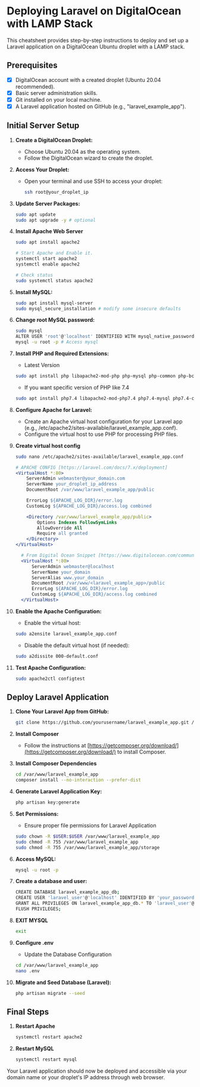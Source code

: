 # Deploying Laravel on DigitalOcean with LAMP Stack

This cheatsheet provides step-by-step instructions to deploy and set up a Laravel application on a DigitalOcean Ubuntu droplet with a LAMP stack.

## Prerequisites

- [x] DigitalOcean account with a created droplet (Ubuntu 20.04 recommended).
- [x] Basic server administration skills.
- [x] Git installed on your local machine.
- [x] A Laravel application hosted on GitHub (e.g., "laravel_example_app").

## Initial Server Setup

1. **Create a DigitalOcean Droplet:**
   - Choose Ubuntu 20.04 as the operating system.
   - Follow the DigitalOcean wizard to create the droplet.

2. **Access Your Droplet:**
   - Open your terminal and use SSH to access your droplet:
     ```bash
     ssh root@your_droplet_ip
     ```

3. **Update Server Packages:**
   ```bash
   sudo apt update
   sudo apt upgrade -y # optional
   
4. **Install Apache Web Server**
    ```bash
    sudo apt install apache2
    
    # Start Apache and Enable it.
    systemctl start apache2
    systemctl enable apache2

    # Check status
    sudo systemctl status apache2    
   
5. **Install MySQL:**
    ```bash
    sudo apt install mysql-server
    sudo mysql_secure_installation # modify some insecure defaults

6. **Change root MySQL password:**
    ```bash
    sudo mysql
    ALTER USER 'root'@'localhost' IDENTIFIED WITH mysql_native_password BY 'your_password';
    mysql -u root -p # Access mysql
    
7. **Install PHP and Required Extensions:**
    - Latest Version
    ```bash
    sudo apt install php libapache2-mod-php php-mysql php-common php-bcmath php-ctype php-json php-mbstring php-openssl php-pdo php-tokenizer php-xml php-zip php-gd
    ```
    - If you want specific version of PHP like 7.4
   ```bash
   sudo apt install php7.4 libapache2-mod-php7.4 php7.4-mysql php7.4-common php7.4-bcmath php7.4-ctype php7.4-json php7.4-mbstring php7.4-openssl php7.4-pdo php7.4-tokenizer php7.4-xml php7.4-zip php7.4-gd
   ```
   
9. **Configure Apache for Laravel:**
    - Create an Apache virtual host configuration for your Laravel app (e.g., /etc/apache2/sites-available/laravel_example_app.conf).
    - Configure the virtual host to use PHP for processing PHP files.
    
10. **Create virtual host config**
    ```bash
    sudo nano /etc/apache2/sites-available/laravel_example_app.conf
    ```
    
    ```apache
    # APACHE CONFIG [https://laravel.com/docs/7.x/deployment]
    <VirtualHost *:80>
        ServerAdmin webmaster@your_domain.com
        ServerName your_droplet_ip_address
        DocumentRoot /var/www/laravel_example_app/public

        ErrorLog ${APACHE_LOG_DIR}/error.log
        CustomLog ${APACHE_LOG_DIR}/access.log combined

        <Directory /var/www/laravel_example_app/public>
            Options Indexes FollowSymLinks
            AllowOverride All
            Require all granted
        </Directory>
    </VirtualHost>
    ```
    
    ```apache
      # From Digital Ocean Snippet [https://www.digitalocean.com/community/tutorials/how-to-install-linux-apache-mysql-php-lamp-stack-ubuntu-18-04]
      <VirtualHost *:80>
          ServerAdmin webmaster@localhost
          ServerName your_domain
          ServerAlias www.your_domain
          DocumentRoot /var/www/<laravel_example_app>/public
          ErrorLog ${APACHE_LOG_DIR}/error.log
          CustomLog ${APACHE_LOG_DIR}/access.log combined
      </VirtualHost>
    ```
    
11. **Enable the Apache Configuration:**
    - Enable the virtual host:
    ```bash
    sudo a2ensite laravel_example_app.conf
    ```

    - Disable the default virtual host (if needed):
    ```bash
    sudo a2dissite 000-default.conf
    ```

12. **Test Apache Configuration:**
    ```bash
    sudo apache2ctl configtest
    ```

## Deploy Laravel Application

1. **Clone Your Laravel App from GitHub:**
    ```bash
    git clone https://github.com/yourusername/laravel_example_app.git /var/www/laravel_example_app
    ```

2. **Install Composer**    
    - Follow the instructions at [https://getcomposer.org/download/](https://getcomposer.org/download/) to install Composer.

3. **Install Composer Dependencies**
    ```bash
    cd /var/www/laravel_example_app
   composer install --no-interaction --prefer-dist

4. **Generate Laravel Application Key:**
    ```bash
    php artisan key:generate

5. **Set Permissions:**
    - Ensure proper file permissions for Laravel Application
    ```bash
    sudo chown -R $USER:$USER /var/www/laravel_example_app
    sudo chmod -R 755 /var/www/laravel_example_app
    sudo chmod -R 755 /var/www/laravel_example_app/storage


6. **Access MySQL:**
    ```bash
    mysql -u root -p

7. **Create a database and user:**
    ```bash
    CREATE DATABASE laravel_example_app_db;
    CREATE USER 'laravel_user'@'localhost' IDENTIFIED BY 'your_password';
    GRANT ALL PRIVILEGES ON laravel_example_app_db.* TO 'laravel_user'@'localhost';
    FLUSH PRIVILEGES;

8. **EXIT MYSQL**
    ```bash
    exit

9. **Configure .env**
    - Update the Database Configuration
    ```bash
    cd /var/www/laravel_example_app
    nano .env

    
10. **Migrate and Seed Database (Laravel):**
    ```bash
    php artisan migrate --seed

## Final Steps
1. **Restart Apache**
    ```bash
    systemctl restart apache2
    ```

2. **Restart MySQL**
    ```bash
    systemctl restart mysql
    ```

Your Laravel application should now be deployed and accessible via your domain name or your droplet's IP address through web browser. 
